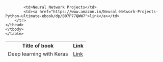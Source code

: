 <table>
    <tbody>
    <thead>
      <tr>
        <th>Title of book</th>
        <th>Link</th>
      </tr>
        <tr>
            <td> Deep learning with Keras</td>
            <td><a href="https://www.amazon.in/Deep-Learning-Keras-Implementing-learning-ebook/dp/B06Y2YMRDW">Link</a></td>

            <td>Neural Network Projects</td>
            <td><a href="https://www.amazon.in/Neural-Network-Projects-Python-ultimate-ebook/dp/B07P77QWW7">link</a></td>
        </tr>
    </thead>
    </tbody>
    </table>
    
   

